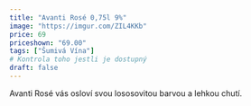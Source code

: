 ```yaml
---
title: "Avanti Rosé 0,75l 9%"
image: "https://imgur.com/ZIL4KKb"
price: 69
priceshown: "69.00"
tags: ["Šumivá Vína"] 
# Kontrola toho jestli je dostupný
draft: false
---
```

 Avanti Rosé vás osloví svou lososovitou barvou a lehkou chutí. 